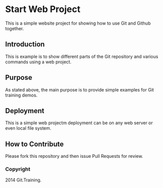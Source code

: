 # Start Web Project

This is a simple website project for
showing how to use Git and Github together.

## Introduction

This is example is to show different parts
of the Git repository and various commands using a web project.

## Purpose

As stated above, the main purpose is to 
provide simple examples for Git training
demos.

## Deployment

This is a simple web projectm deployment
can be on any web server or even local
file system.

## How to Contribute

Please fork this repository and then issue Pull Requests for review.

### Copyright
2014 Git.Training.

